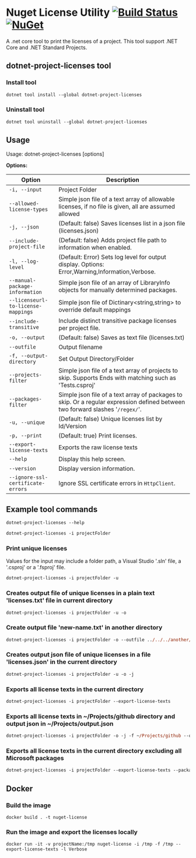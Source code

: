 # Nuget License Utility [![Build Status](https://travis-ci.com/tomchavakis/nuget-license.svg?branch=develop)](https://travis-ci.com/tomchavakis/nuget-license.svg?branch=develop) [![NuGet](https://img.shields.io/nuget/v/dotnet-project-licenses.svg)](https://www.nuget.org/packages/dotnet-project-licenses)


A .net core tool to print the licenses of a project. This tool support .NET Core and .NET Standard Projects.

## dotnet-project-licenses tool

### Install tool

```ps
dotnet tool install --global dotnet-project-licenses

```

### Uninstall tool

```ps
dotnet tool uninstall --global dotnet-project-licenses
```

## Usage

Usage: dotnet-project-licenses [options]

**Options:**

| Option | Description |
|------|-------------|
| `-i, --input` | Project Folder |
| `--allowed-license-types` | Simple json file of a text array of allowable licenses, if no file is given, all are assumed allowed |
| `-j, --json` | (Default: false) Saves licenses list in a json file (licenses.json) |
| `--include-project-file` | (Default: false) Adds project file path to information when enabled. |
| `-l, --log-level` | (Default: Error) Sets log level for output display. Options: Error,Warning,Information,Verbose. |
| `--manual-package-information` | Simple json file of an array of LibraryInfo objects for manually determined packages. |
| `--licenseurl-to-license-mappings` | Simple json file of Dictinary<string,string> to override default mappings |
| `--include-transitive` | Include distinct transitive package licenses per project file. |
| `-o, --output` | (Default: false) Saves as text file (licenses.txt) |
| `--outfile` | Output filename |
| `-f, --output-directory` | Set Output Directory/Folder |
| `--projects-filter` | Simple json file of a text array of projects to skip. Supports Ends with matching such as 'Tests.csproj' |
| `--packages-filter` | Simple json file of a text array of packages to skip. Or a regular expression defined between two forward slashes '`/regex/`'. |
| `-u, --unique` | (Default: false) Unique licenses list by Id/Version |
| `-p, --print` | (Default: true) Print licenses. |
| `--export-license-texts` | Exports the raw license texts |
| `--help` | Display this help screen. |
| `--version` | Display version information. |
| `--ignore-ssl-certificate-errors` | Ignore SSL certificate errors in `HttpClient`. |

## Example tool commands

```ps
dotnet-project-licenses --help
```

```ps
dotnet-project-licenses -i projectFolder
```

### Print unique licenses

Values for the input may include a folder path, a Visual Studio '.sln' file, a '.csproj' or a '.fsproj' file.

```ps
dotnet-project-licenses -i projectFolder -u
```

### Creates output file of unique licenses in a plain text 'licenses.txt' file in current directory

```ps
dotnet-project-licenses -i projectFolder -u -o
```

### Create output file 'new-name.txt' in another directory

```ps
dotnet-project-licenses -i projectFolder -o --outfile ../../../another/folder/new-name.txt
```

### Creates output json file of unique licenses in a file 'licenses.json' in the current directory

```ps
dotnet-project-licenses -i projectFolder -u -o -j
```

### Exports all license texts in the current directory

```ps
dotnet-project-licenses -i projectFolder --export-license-texts
```

### Exports all license texts in ~/Projects/github directory and output json in ~/Projects/output.json

```ps
dotnet-project-licenses -i projectFolder -o -j -f ~/Projects/github --outfile ~/Projects/output.json --export-license-texts
```

### Exports all license texts in the current directory excluding all Microsoft packages

```ps
dotnet-project-licenses -i projectFolder --export-license-texts --packages-filter '/Microsoft.*/'
```

## Docker

### Build the image
```
docker build . -t nuget-license
```
### Run the image and export the licenses locally
```
docker run -it -v projectName:/tmp nuget-license -i /tmp -f /tmp --export-license-texts -l Verbose
```